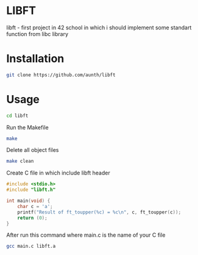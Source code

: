# LIBFT

libft - first project in 42 school in which i should implement
some standart function from libc library

# Installation

```bash
git clone https://github.com/aunth/libft
```

# Usage

```bash
cd libft
```
Run the Makefile 
```bash
make 
```
Delete all object files
```bash
make clean
```
Create C file in which include libft header
```C
#include <stdio.h>
#include "libft.h"

int main(void) {
	char c = 'a';
	printf("Result of ft_toupper(%c) = %c\n", c, ft_toupper(c));
	return (0);
}
```
After run this command where main.c is the name of your C file
```bash
gcc main.c libft.a
```